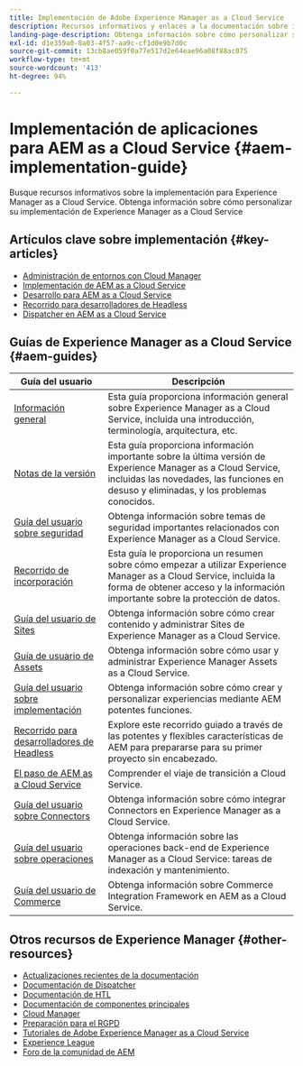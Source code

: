 ```yaml
---
title: Implementación de Adobe Experience Manager as a Cloud Service
description: Recursos informativos y enlaces a la documentación sobre implementación de Adobe Experience Manager as a Cloud Service
landing-page-description: Obtenga información sobre cómo personalizar su implementación de Experience Manager as a Cloud Service Examine la documentación de AEM Cloud Services para desarrollar e implementar sus aplicaciones.
exl-id: d1e359a0-8a03-4f57-aa9c-cf1d0e9b7d0c
source-git-commit: 13cb8ae059f0a77e517d2e64eae96a08f88ac075
workflow-type: tm+mt
source-wordcount: '413'
ht-degree: 94%

---
```


# Implementación de aplicaciones para AEM as a Cloud Service {#aem-implementation-guide}

Busque recursos informativos sobre la implementación para Experience Manager as a Cloud Service. Obtenga información sobre cómo personalizar su implementación de Experience Manager as a Cloud Service

## Artículos clave sobre implementación {#key-articles}

* [Administración de entornos con Cloud Manager](cloud-manager/manage-environments.md)
* [Implementación de AEM as a Cloud Service](deploying/overview.md)
* [Desarrollo para AEM as a Cloud Service](developing/introduction/development-guidelines.md)
* [Recorrido para desarrolladores de Headless](/help/journey-headless/developer/overview.md)
* [Dispatcher en AEM as a Cloud Service](dispatcher/overview.md)

## Guías de Experience Manager as a Cloud Service {#aem-guides}

| Guía del usuario | Descripción |
|---|---|
| [Información general](/help/overview/home.md) | Esta guía proporciona información general sobre Experience Manager as a Cloud Service, incluida una introducción, terminología, arquitectura, etc. |
| [Notas de la versión](/help/release-notes/home.md) | Esta guía proporciona información importante sobre la última versión de Experience Manager as a Cloud Service, incluidas las novedades, las funciones en desuso y eliminadas, y los problemas conocidos. |
| [Guía del usuario sobre seguridad](/help/security/home.md) | Obtenga información sobre temas de seguridad importantes relacionados con Experience Manager as a Cloud Service. |
| [Recorrido de incorporación](/help/journey-onboarding/overview.md) | Esta guía le proporciona un resumen sobre cómo empezar a utilizar Experience Manager as a Cloud Service, incluida la forma de obtener acceso y la información importante sobre la protección de datos. |
| [Guía del usuario de Sites](/help/sites-cloud/home.md) | Obtenga información sobre cómo crear contenido y administrar Sites de Experience Manager as a Cloud Service. |
| [Guía de usuario de Assets](/help/assets/home.md) | Obtenga información sobre cómo usar y administrar Experience Manager Assets as a Cloud Service. |
| [Guía del usuario sobre implementación](/help/implementing/home.md) | Obtenga información sobre cómo crear y personalizar experiencias mediante AEM potentes funciones. |
| [Recorrido para desarrolladores de Headless](/help/journey-headless/developer/overview.md) | Explore este recorrido guiado a través de las potentes y flexibles características de AEM para prepararse para su primer proyecto sin encabezado. |
| [El paso de AEM as a Cloud Service](/help/journey-migration/getting-started.md) | Comprender el viaje de transición a Cloud Service. |
| [Guía del usuario sobre Connectors](/help/connectors/home.md) | Obtenga información sobre cómo integrar Connectors en Experience Manager as a Cloud Service. |
| [Guía del usuario sobre operaciones](/help/operations/home.md) | Obtenga información sobre las operaciones back-end de Experience Manager as a Cloud Service: tareas de indexación y mantenimiento. |
| [Guía del usuario de Commerce](/help/commerce-cloud/home.md) | Obtenga información sobre Commerce Integration Framework en AEM as a Cloud Service. |

## Otros recursos de Experience Manager {#other-resources}

* [Actualizaciones recientes de la documentación](https://helpx.adobe.com/es/experience-manager/documentation-updates.html#AEMasaCloudService)
* [Documentación de Dispatcher](/help/implementing/dispatcher/overview.md)
* [Documentación de HTL](https://experienceleague.adobe.com/docs/experience-manager-htl/using/overview.html?lang=es)
* [Documentación de componentes principales](https://experienceleague.adobe.com/docs/experience-manager-core-components/using/introduction.html?lang=es)
* [Cloud Manager](/help/onboarding/cloud-manager-introduction.md)
* [Preparación para el RGPD](/help/compliance/data-privacy-and-protection-readiness/aem-readiness.md)
* [Tutoriales de Adobe Experience Manager as a Cloud Service](https://experienceleague.adobe.com/docs/experience-manager-learn/cloud-service/overview.html?lang=es)
* [Experience League](https://experienceleague.adobe.com/?promoid=K42KVXHD&amp;mv=other&amp;lang=es#home)
* [Foro de la comunidad de AEM](https://forums.adobe.com/community/experience-cloud/marketing-cloud/experience-manager)
